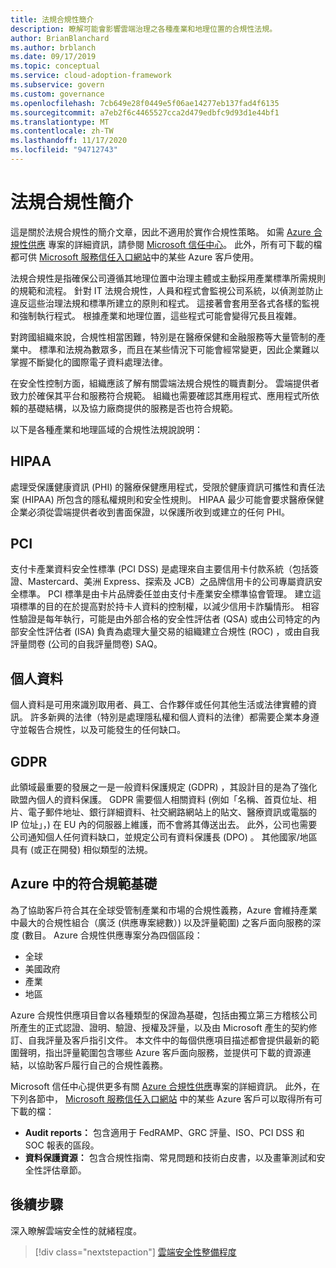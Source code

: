 ```yaml
---
title: 法規合規性簡介
description: 瞭解可能會影響雲端治理之各種產業和地理位置的合規性法規。
author: BrianBlanchard
ms.author: brblanch
ms.date: 09/17/2019
ms.topic: conceptual
ms.service: cloud-adoption-framework
ms.subservice: govern
ms.custom: governance
ms.openlocfilehash: 7cb649e28f0449e5f06ae14277eb137fad4f6135
ms.sourcegitcommit: a7eb2f6c4465527cca2d479edbfc9d93d1e44bf1
ms.translationtype: MT
ms.contentlocale: zh-TW
ms.lasthandoff: 11/17/2020
ms.locfileid: "94712743"
---
```

# <a name="introduction-to-regulatory-compliance"></a>法規合規性簡介

這是關於法規合規性的簡介文章，因此不適用於實作合規性策略。 如需 [Azure 合規性供應](/microsoft-365/compliance/offering-home) 專案的詳細資訊，請參閱 [Microsoft 信任中心](https://www.microsoft.com/trust-center)。 此外，所有可下載的檔都可供 [Microsoft 服務信任入口網站](https://servicetrust.microsoft.com)中的某些 Azure 客戶使用。

法規合規性是指確保公司遵循其地理位置中治理主體或主動採用產業標準所需規則的規範和流程。 針對 IT 法規合規性，人員和程式會監視公司系統，以偵測並防止違反這些治理法規和標準所建立的原則和程式。 這接著會套用至各式各樣的監視和強制執行程式。 根據產業和地理位置，這些程式可能會變得冗長且複雜。

對跨國組織來說，合規性相當困難，特別是在醫療保健和金融服務等大量管制的產業中。 標準和法規為數眾多，而且在某些情況下可能會經常變更，因此企業難以掌握不斷變化的國際電子資料處理法律。

在安全性控制方面，組織應該了解有關雲端法規合規性的職責劃分。 雲端提供者致力於確保其平台和服務符合規範。 組織也需要確認其應用程式、應用程式所依賴的基礎結構，以及協力廠商提供的服務是否也符合規範。

以下是各種產業和地理區域的合規性法規說說明：

<!-- docutune:casing PHI "Health Information Portability and Accountability Act" -->

## <a name="hipaa"></a>HIPAA

處理受保護健康資訊 (PHI) 的醫療保健應用程式，受限於健康資訊可攜性和責任法案 (HIPAA) 所包含的隱私權規則和安全性規則。 HIPAA 最少可能會要求醫療保健企業必須從雲端提供者收到書面保證，以保護所收到或建立的任何 PHI。

<!-- docutune:ignore Discover -->
<!-- cSpell:ignore Visa Mastercard -->

## <a name="pci"></a>PCI

支付卡產業資料安全性標準 (PCI DSS) 是處理來自主要信用卡付款系統（包括簽證、Mastercard、美洲 Express、探索及 JCB）之品牌信用卡的公司專屬資訊安全標準。 PCI 標準是由卡片品牌委任並由支付卡產業安全標準協會管理。 建立這項標準的目的在於提高對於持卡人資料的控制權，以減少信用卡詐騙情形。 相容性驗證是每年執行，可能是由外部合格的安全性評估者 (QSA) 或由公司特定的內部安全性評估者 (ISA) 負責為處理大量交易的組織建立合規性 (ROC) ，或由自我評量問卷 (公司的自我評量問卷) SAQ。

## <a name="personal-data"></a>個人資料

個人資料是可用來識別取用者、員工、合作夥伴或任何其他生活或法律實體的資訊。 許多新興的法律（特別是處理隱私權和個人資料的法律）都需要企業本身遵守並報告合規性，以及可能發生的任何缺口。

## <a name="gdpr"></a>GDPR

此領域最重要的發展之一是一般資料保護規定 (GDPR) ，其設計目的是為了強化歐盟內個人的資料保護。 GDPR 需要個人相關資料 (例如「名稱、首頁位址、相片、電子郵件地址、銀行詳細資料、社交網路網站上的貼文、醫療資訊或電腦的 IP 位址」，) 在 EU 內的伺服器上維護，而不會將其傳送出去。 此外，公司也需要公司通知個人任何資料缺口，並規定公司有資料保護長 (DPO) 。 其他國家/地區具有 (或正在開發) 相似類型的法規。

## <a name="compliant-foundation-in-azure"></a>Azure 中的符合規範基礎

為了協助客戶符合其在全球受管制產業和市場的合規性義務，Azure 會維持產業中最大的合規性組合（廣泛 (供應專案總數）) 以及評量範圍) 之客戶面向服務的深度 (數目。 Azure 合規性供應專案分為四個區段：

- 全球
- 美國政府
- 產業
- 地區

Azure 合規性供應項目會以各種類型的保證為基礎，包括由獨立第三方稽核公司所產生的正式認證、證明、驗證、授權及評量，以及由 Microsoft 產生的契約修訂、自我評量及客戶指引文件。 本文件中的每個供應項目描述都會提供最新的範圍聲明，指出評量範圍包含哪些 Azure 客戶面向服務，並提供可下載的資源連結，以協助客戶履行自己的合規性義務。

Microsoft 信任中心提供更多有關 [Azure 合規性供應](https://www.microsoft.com/trust-center/compliance/compliance-overview)專案的詳細資訊。 此外，在下列各節中， [Microsoft 服務信任入口網站](https://servicetrust.microsoft.com) 中的某些 Azure 客戶可以取得所有可下載的檔：

- **Audit reports：** 包含適用于 FedRAMP、GRC 評量、ISO、PCI DSS 和 SOC 報表的區段。
- **資料保護資源：** 包含合規性指南、常見問題和技術白皮書，以及畫筆測試和安全性評估章節。

## <a name="next-steps"></a>後續步驟

深入瞭解雲端安全性的就緒程度。

> [!div class="nextstepaction"]
> [雲端安全性整備程度](./cloud-security-readiness.md)
